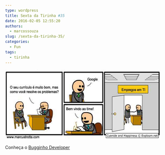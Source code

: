 ```yaml
---
type: wordpress
title: Sexta da Tirinha #35
date: 2016-02-05 12:55:20
authors:
  - marcossouza
slug: /sexta-da-tirinha-35/
categories:
  - Fun
tags:
  - tirinha
---
```


<a href="/images/wp-content/uploads/2016/02/12642509_530764743759932_9188502781690974895_n.jpg" rel="attachment wp-att-4750"><img src="/images/wp-content/uploads/2016/02/12642509_530764743759932_9188502781690974895_n.jpg" alt="12642509_530764743759932_9188502781690974895_n" width="580" height="227" class="alignnone size-full wp-image-4750" /></a>

Conheça o <a href="https://www.facebook.com/BugginhoDeveloper/photos/a.458898330946574.1073741828.458890497614024/530764743759932/?type=3&theater" target="_blank">Bugginho Developer</a>